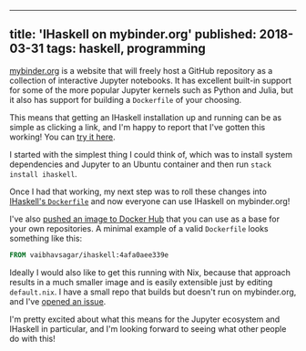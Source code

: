 --------------------------------------------------------------------------------
title: 'IHaskell on mybinder.org'
published: 2018-03-31
tags: haskell, programming
--------------------------------------------------------------------------------

[mybinder.org](https://mybinder.org/) is a website that will freely host a
GitHub repository as a collection of interactive Jupyter notebooks. It has
excellent built-in support for some of the more popular Jupyter kernels such as
Python and Julia, but it also has support for building a `Dockerfile` of your
choosing.

This means that getting an IHaskell installation up and running can be as
simple as clicking a link, and I'm happy to report that I've gotten this
working! You can [try it
here](https://mybinder.org/v2/gh/gibiansky/IHaskell/master).

I started with the simplest thing I could think of, which was to install system
dependencies and Jupyter to an Ubuntu container and then run `stack install
ihaskell`.

Once I had that working, my next step was to roll these changes into
[IHaskell's `Dockerfile`](https://github.com/gibiansky/IHaskell/pull/848) and
now everyone can use IHaskell on mybinder.org!

I've also [pushed an image to Docker
Hub](https://hub.docker.com/r/vaibhavsagar/ihaskell/) that you can use as a
base for your own repositories. A minimal example of a valid `Dockerfile` looks
something like this:

```Dockerfile
FROM vaibhavsagar/ihaskell:4afa0aee339e
```

Ideally I would also like to get this running with Nix, because that approach
results in a much smaller image and is easily extensible just by editing
`default.nix`. I have a small repo that builds but doesn't run on mybinder.org,
and I've [opened an issue](https://github.com/jupyterhub/binder/issues/87).

I'm pretty excited about what this means for the Jupyter ecosystem and IHaskell
in particular, and I'm looking forward to seeing what other people do with
this!
